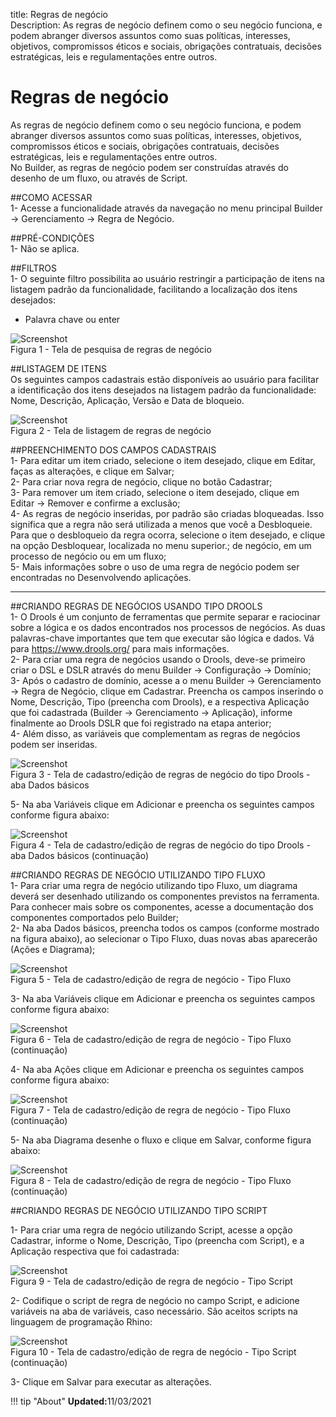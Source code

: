title: Regras de negócio    
Description: As regras de negócio definem como o seu negócio funciona, e podem abranger diversos assuntos como suas políticas, interesses, objetivos, compromissos éticos e sociais, obrigações contratuais, decisões estratégicas, leis e regulamentações entre outros.    

# Regras de negócio  

As regras de negócio definem como o seu negócio funciona, e podem abranger diversos assuntos como suas políticas, interesses, objetivos, compromissos éticos e sociais, obrigações contratuais, decisões estratégicas, leis e regulamentações entre outros.    
No Builder, as regras de negócio podem ser construídas através do desenho de um fluxo, ou através de Script.      

##COMO ACESSAR  
1-	Acesse a funcionalidade através da navegação no menu principal Builder → Gerenciamento → Regra de Negócio.      

##PRÉ-CONDIÇÕES  
1-	Não se aplica.    

##FILTROS  
1-	O seguinte filtro possibilita ao usuário restringir a participação de itens na listagem padrão da funcionalidade, facilitando a localização dos itens desejados:    
-    Palavra chave ou enter    

![Screenshot](images/business-rule-filter.png)  
Figura 1 - Tela de pesquisa de regras de negócio    

##LISTAGEM DE ITENS    
Os seguintes campos cadastrais estão disponíveis ao usuário para facilitar a identificação dos itens desejados na listagem padrão da funcionalidade: Nome, Descrição, Aplicação, Versão e Data de bloqueio.    

![Screenshot](images/business-rule-item.png)  
Figura 2 - Tela de listagem de regras de negócio  

##PREENCHIMENTO DOS CAMPOS CADASTRAIS    
  1- Para editar um item criado, selecione o item desejado, clique em Editar, faças as alterações, e clique em Salvar;    
  2- Para criar nova regra de negócio, clique no botão Cadastrar;    
  3- Para remover um item criado, selecione o item desejado, clique em Editar → Remover e confirme a exclusão;    
  4- As regras de negócio inseridas, por padrão são criadas bloqueadas. Isso significa que a regra não será utilizada a menos que você a Desbloqueie. Para que o desbloqueio da regra ocorra, selecione o item desejado, e clique na opção Desbloquear, localizada no menu superior.; de negócio, em um processo de negócio ou em um fluxo;    
  5- Mais informações sobre o uso de uma regra de negócio podem ser encontradas no Desenvolvendo aplicações.    

--------------------  

##CRIANDO REGRAS DE NEGÓCIOS USANDO TIPO DROOLS  
  1- O Drools é um conjunto de ferramentas que permite separar e raciocinar sobre a lógica e os dados encontrados nos processos de negócios. As duas palavras-chave importantes que tem que executar são lógica e dados. Vá para https://www.drools.org/ para mais informações.    
  2- Para criar uma regra de negócios usando o Drools, deve-se primeiro criar o DSL e DSLR através do menu Builder → Configuração → Domínio;    
  3- Após o cadastro de domínio, acesse a o menu Builder → Gerenciamento → Regra de Negócio, clique em Cadastrar.  Preencha os campos inserindo o Nome, Descrição, Tipo (preencha com Drools), e a respectiva Aplicação que foi cadastrada (Builder → Gerenciamento → Aplicação), informe finalmente ao Drools DSLR que foi registrado na etapa anterior;    
  4- Além disso, as variáveis que complementam as regras de negócios podem ser inseridas.    

![Screenshot](images/business-rule-drools.png)  
Figura 3 - Tela de cadastro/edição de regras de negócio do tipo Drools - aba Dados básicos    

  5- Na aba Variáveis clique em Adicionar e preencha os seguintes campos conforme figura abaixo:  

![Screenshot](images/business-rule-variables.png)    
Figura 4 - Tela de cadastro/edição de regras de negócio do tipo Drools - aba Dados básicos (continuação)  

##CRIANDO REGRAS DE NEGÓCIO UTILIZANDO TIPO FLUXO    
  1- Para criar uma regra de negócio utilizando tipo Fluxo, um diagrama deverá ser desenhado utilizando os componentes previstos na ferramenta. Para conhecer mais sobre os componentes, acesse a documentação dos componentes comportados pelo Builder;    
  2- Na aba Dados básicos, preencha todos os campos (conforme mostrado na figura abaixo), ao selecionar o Tipo Fluxo, duas novas abas aparecerão (Ações e Diagrama);  

![Screenshot](images/business-rule-flow.png)  
Figura 5 - Tela de cadastro/edição de regra de negócio - Tipo Fluxo  

  3- Na aba Variáveis clique em Adicionar e preencha os seguintes campos conforme figura abaixo:    

![Screenshot](images/business-rule-flowType.png)   
Figura 6 - Tela de cadastro/edição de regra de negócio - Tipo Fluxo (continuação)   

  4- Na aba Ações clique em Adicionar e preencha os seguintes campos conforme figura abaixo:    

![Screenshot](images/business-rule-flowType2.png)  
Figura 7 - Tela de cadastro/edição de regra de negócio - Tipo Fluxo (continuação)    

  5- Na aba Diagrama desenhe o fluxo e clique em Salvar, conforme figura abaixo:  

![Screenshot](images/business-rule-flowType3.png)  
Figura 8 - Tela de cadastro/edição de regra de negócio - Tipo Fluxo (continuação)  

##CRIANDO REGRAS DE NEGÓCIO UTILIZANDO TIPO SCRIPT    

  1- Para criar uma regra de negócio utilizando Script, acesse a opção Cadastrar, informe o Nome, Descrição, Tipo (preencha com Script), e a Aplicação respectiva que foi cadastrada:    

![Screenshot](images/business-rule-script.png)  
Figura 9 - Tela de cadastro/edição de regra de negócio - Tipo Script    

  2- Codifique o script de regra de negócio no campo Script, e adicione variáveis na aba de variáveis, caso necessário. São aceitos scripts na linguagem de programação Rhino:  

![Screenshot](images/business-rule-script2.png)  
Figura 10 - Tela de cadastro/edição de regra de negócio - Tipo Script (continuação)    

  3- Clique em Salvar para executar as alterações.    

!!! tip "About"
    <b>Updated:</b>11/03/2021
